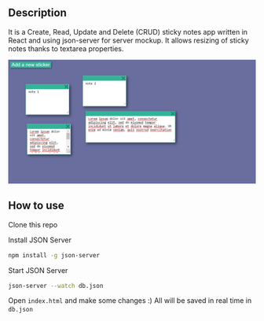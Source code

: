 ## Description

It is a Create, Read, Update and Delete (CRUD) sticky notes app written in React and using json-server for server mockup. It allows resizing of sticky notes thanks to textarea properties.

![screenshot](images/preview.png)

## How to use

Clone this repo

Install JSON Server 

```bash
npm install -g json-server
```

Start JSON Server

```bash
json-server --watch db.json
```
Open `index.html` and make some changes :) All will be saved in real time in `db.json`
